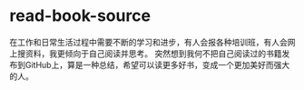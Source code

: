 # read-book-source
在工作和日常生活过程中需要不断的学习和进步，有人会报各种培训班，有人会网上搜资料，我更倾向于自己阅读并思考。
突然想到我何不把自己阅读过的书籍发布到GitHub上，算是一种总结，希望可以读更多好书，变成一个更加美好而强大的人。
